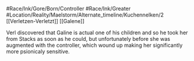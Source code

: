 #Race/Ink/Gore/Born/Controller #Race/Ink/Greater #Location/Reality/Maelstorm/Alternate_timeline/Kuchennelken/2
[[Verletzen-Verletzt]] [[Galene]]

Verl discovered that Galine is actual one of his children and so he took her from Stacks as soon as he could, but unfortunately before she was augmented with the controller, which wound up making her significantly more psionicaly sensitive.

